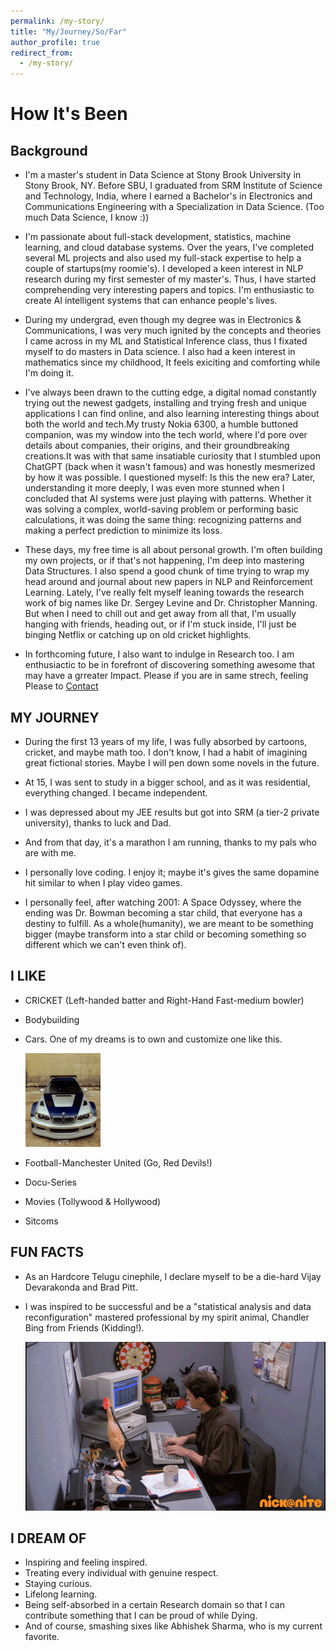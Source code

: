 ```yaml
---
permalink: /my-story/
title: "My/Journey/So/Far"
author_profile: true
redirect_from: 
  - /my-story/
---
```

# How It's Been

## Background

- I'm a master's student in Data Science at Stony Brook University in Stony Brook, NY. Before SBU, I graduated from SRM Institute of Science and Technology, India, where I earned a Bachelor's in Electronics and Communications Engineering with a Specialization in Data Science. (Too much Data Science, I know :))

- I'm passionate about full-stack development, statistics, machine learning, and cloud database systems. Over the years, I've completed several ML projects and also used my full-stack expertise to help a couple of startups(my roomie's). I developed a keen interest in NLP research during my first semester of my master's. Thus, I have started comprehending very interesting papers and topics. I'm enthusiastic to create AI intelligent systems that can enhance people's lives.

- During my undergrad, even though my degree was in Electronics & Communications, I was very much ignited by the concepts and theories I came across in my ML and Statistical Inference class, thus I fixated myself to do masters in Data science. I also had a keen interest in mathematics since my childhood, It feels exiciting and comforting while I'm doing it.

- I've always been drawn to the cutting edge, a digital nomad constantly trying out the newest gadgets, installing and trying fresh and unique applications I can find online, and also learning interesting things about both the world and tech.My trusty Nokia 6300, a humble buttoned companion, was my window into the tech world, where I'd pore over details about companies, their origins, and their groundbreaking creations.It was with that same insatiable curiosity that I stumbled upon ChatGPT (back when it wasn't famous) and was honestly mesmerized by how it was possible. I questioned myself: Is this the new era? Later, understanding it more deeply, I was even more stunned when I concluded that AI systems were just playing with patterns. Whether it was solving a complex, world-saving problem or performing basic calculations, it was doing the same thing: recognizing patterns and making a perfect prediction to minimize its loss.

- These days, my free time is all about personal growth. I'm often building my own projects, or if that's not happening, I'm deep into mastering Data Structures. I also spend a good chunk of time trying to wrap my head around and journal about new papers in NLP and Reinforcement Learning. Lately, I've really felt myself leaning towards the research work of big names like Dr. Sergey Levine and Dr. Christopher Manning. But when I need to chill out and get away from all that, I'm usually hanging with friends, heading out, or if I'm stuck inside, I'll just be binging Netflix or catching up on old cricket highlights.

- In forthcoming future, I also want to indulge in Research too. I am enthusiactic to be in forefront of discovering something awesome that may have a grreater Impact.
Please if you are in same strech, feeling Please to [Contact](https://vummadiharsha39.github.io/gallery/)

## MY JOURNEY

- During the first 13 years of my life, I was fully absorbed by cartoons, cricket, and maybe math too. I don't know, I had a habit of imagining great fictional stories. Maybe I will pen down some novels in the future.

- At 15, I was sent to study in a bigger school, and as it was residential, everything changed. I became independent.

- I was depressed about my JEE results but got into SRM (a tier-2 private university), thanks to luck and Dad.

- And from that day, it's a marathon I am running, thanks to my pals who are with me.

- I personally love coding. I enjoy it; maybe it's gives the same dopamine hit similar to when I play video games.

- I personally feel, after watching 2001: A Space Odyssey, where the ending was Dr. Bowman becoming a star child, that everyone has a destiny to fulfill. As a whole(humanity), we are meant to be something bigger (maybe transform into a star child or becoming something so different which we can't even think of).

## I LIKE

- CRICKET (Left-handed batter and Right-Hand Fast-medium bowler)
- Bodybuilding
- Cars. One of my dreams is to own and customize one like this.

    ![A customized blue and silver BMW M3 GTR](/images/Car.png)

- Football-Manchester United (Go, Red Devils!)
- Docu-Series
- Movies (Tollywood & Hollywood)
- Sitcoms

## FUN FACTS

- As an Hardcore Telugu cinephile, I declare myself to be a die-hard Vijay Devarakonda and Brad Pitt.
- I was inspired to be successful and be a "statistical analysis and data reconfiguration" mastered professional by my spirit animal, Chandler Bing from Friends (Kidding!).

   ![Full Mesh](/images/Chandler.gif)

## I DREAM OF

- Inspiring and feeling inspired.
- Treating every individual with genuine respect.
- Staying curious.
- Lifelong learning.
- Being self-absorbed in a certain Research domain so that I can contribute something that I can be proud of while Dying.
- And of course, smashing sixes like Abhishek Sharma, who is my current favorite.
